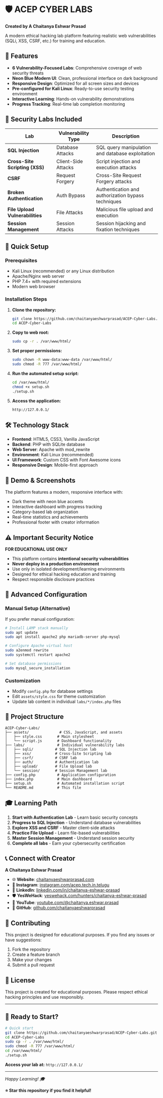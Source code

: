 # 🛡️ ACEP CYBER LABS

**Created by A Chaitanya Eshwar Prasad**

A modern ethical hacking lab platform featuring realistic web vulnerabilities (SQLi, XSS, CSRF, etc.) for training and education.

## 🎯 Features

- **6 Vulnerability-Focused Labs**: Comprehensive coverage of web security threats
- **Neon Blue Modern UI**: Clean, professional interface on dark background
- **Responsive Design**: Optimized for all screen sizes and devices
- **Pre-configured for Kali Linux**: Ready-to-use security testing environment
- **Interactive Learning**: Hands-on vulnerability demonstrations
- **Progress Tracking**: Real-time lab completion monitoring

## 🧪 Security Labs Included

| Lab | Vulnerability Type | Description |
|-----|-------------------|-------------|
| **SQL Injection** | Database Attacks | SQL query manipulation and database exploitation |
| **Cross-Site Scripting (XSS)** | Client-Side Attacks | Script injection and execution attacks |
| **CSRF** | Request Forgery | Cross-Site Request Forgery attacks |
| **Broken Authentication** | Auth Bypass | Authentication and authorization bypass techniques |
| **File Upload Vulnerabilities** | File Attacks | Malicious file upload and execution |
| **Session Management** | Session Attacks | Session hijacking and fixation techniques |

## 🚀 Quick Setup

### Prerequisites
- Kali Linux (recommended) or any Linux distribution
- Apache/Nginx web server
- PHP 7.4+ with required extensions
- Modern web browser

### Installation Steps

1. **Clone the repository:**
   ```bash
   git clone https://github.com/chaitanyaeshwarprasad/ACEP-Cyber-Labs.git
   cd ACEP-Cyber-Labs
   ```

2. **Copy to web root:**
   ```bash
   sudo cp -r . /var/www/html/
   ```

3. **Set proper permissions:**
   ```bash
   sudo chown -R www-data:www-data /var/www/html/
   sudo chmod -R 777 /var/www/html/
   ```

4. **Run the automated setup script:**
   ```bash
   cd /var/www/html/
   chmod +x setup.sh
   ./setup.sh
   ```

5. **Access the application:**
   ```
   http://127.0.0.1/
   ```

## 🛠️ Technology Stack

- **Frontend**: HTML5, CSS3, Vanilla JavaScript
- **Backend**: PHP with SQLite database
- **Web Server**: Apache with mod_rewrite
- **Environment**: Kali Linux (recommended)
- **UI Framework**: Custom CSS with Font Awesome icons
- **Responsive Design**: Mobile-first approach

## 📱 Demo & Screenshots

The platform features a modern, responsive interface with:
- Dark theme with neon blue accents
- Interactive dashboard with progress tracking
- Category-based lab organization
- Real-time statistics and achievements
- Professional footer with creator information

## ⚠️ Important Security Notice

**FOR EDUCATIONAL USE ONLY**

- This platform contains **intentional security vulnerabilities**
- **Never deploy in a production environment**
- Use only in isolated development/learning environments
- Designed for ethical hacking education and training
- Respect responsible disclosure practices

## 🔧 Advanced Configuration

### Manual Setup (Alternative)
If you prefer manual configuration:

```bash
# Install LAMP stack manually
sudo apt update
sudo apt install apache2 php mariadb-server php-mysql

# Configure Apache virtual host
sudo a2enmod rewrite
sudo systemctl restart apache2

# Set database permissions
sudo mysql_secure_installation
```

### Customization
- Modify `config.php` for database settings
- Edit `assets/style.css` for theme customization
- Update lab content in individual `labs/*/index.php` files

## 📁 Project Structure

```
ACEP-Cyber-Labs/
├── assets/              # CSS, JavaScript, and assets
│   ├── style.css       # Main stylesheet
│   └── script.js       # Dashboard functionality
├── labs/               # Individual vulnerability labs
│   ├── sqli/          # SQL Injection lab
│   ├── xss/           # Cross-Site Scripting lab
│   ├── csrf/          # CSRF lab
│   ├── auth/          # Authentication lab
│   ├── upload/        # File Upload lab
│   └── session/       # Session Management lab
├── config.php          # Application configuration
├── index.php           # Main dashboard
├── setup.sh            # Automated installation script
└── README.md           # This file
```

## 🎓 Learning Path

1. **Start with Authentication Lab** - Learn basic security concepts
2. **Progress to SQL Injection** - Understand database vulnerabilities
3. **Explore XSS and CSRF** - Master client-side attacks
4. **Practice File Upload** - Learn file-based vulnerabilities
5. **Master Session Management** - Understand session security
6. **Complete all labs** - Earn your cybersecurity certification

## 📞 Connect with Creator

**A Chaitanya Eshwar Prasad**

- 🌐 **Website**: [chaitanyaeshwarprasad.com](https://chaitanyaeshwarprasad.com)
- 📸 **Instagram**: [instagram.com/acep.tech.in.telugu](https://instagram.com/acep.tech.in.telugu)
- 💼 **LinkedIn**: [linkedin.com/in/chaitanya-eshwar-prasad](https://linkedin.com/in/chaitanya-eshwar-prasad)
- 🛡️ **YesWeHack**: [yeswehack.com/hunters/chaitanya-eshwar-prasad](https://yeswehack.com/hunters/chaitanya-eshwar-prasad)
- 🎥 **YouTube**: [youtube.com/@chaitanya.eshwar.prasad](https://youtube.com/@chaitanya.eshwar.prasad)
- 🐙 **GitHub**: [github.com/chaitanyaeshwarprasad](https://github.com/chaitanyaeshwarprasad)

## 🤝 Contributing

This project is designed for educational purposes. If you find any issues or have suggestions:

1. Fork the repository
2. Create a feature branch
3. Make your changes
4. Submit a pull request

## 📄 License

This project is created for educational purposes. Please respect ethical hacking principles and use responsibly.

---

## 🚀 Ready to Start?

```bash
# Quick start
git clone https://github.com/chaitanyaeshwarprasad/ACEP-Cyber-Labs.git
cd ACEP-Cyber-Labs
sudo cp -r . /var/www/html/
sudo chmod -R 777 /var/www/html/
cd /var/www/html/
./setup.sh
```

**Access your lab at:** `http://127.0.0.1/`

---

*Happy Learning! 🎓*

**⭐ Star this repository if you find it helpful!**